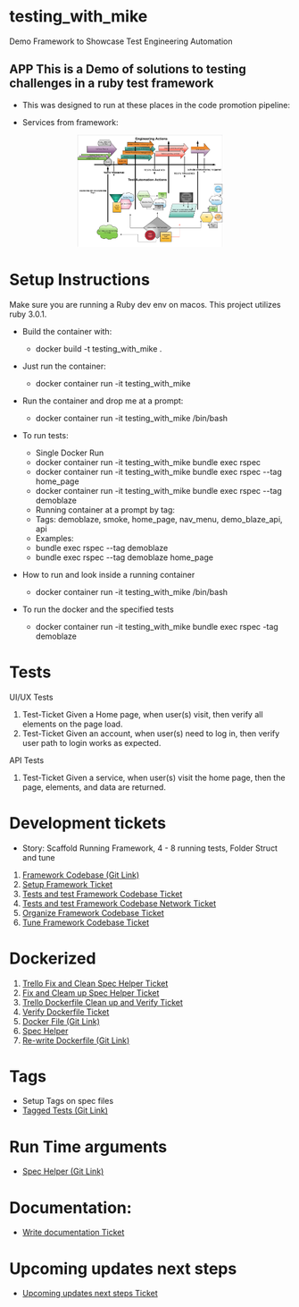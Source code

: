 # testing_with_mike
Demo Framework to Showcase Test Engineering Automation
## APP This is a Demo of solutions to testing challenges in a ruby test framework

* This was designed to run at these places in the code promotion pipeline:

* Services from framework:
<p align="center">
  <img src="https://github.com/WardropMike/independalite/blob/master/proj_docs/Framework_Pipeline_Services.png" height="200">
</p>

# Setup Instructions
Make sure you are running a Ruby dev env on macos. This project utilizes ruby 3.0.1.
* Build the container with:
   *   docker build -t testing_with_mike .
* Just run the container:
   * docker container run -it testing_with_mike
* Run the container and drop me at a prompt:
   * docker container run -it testing_with_mike /bin/bash
* To run tests:
   * Single Docker Run
    * docker container run -it testing_with_mike bundle exec rspec
    * docker container run -it testing_with_mike bundle exec rspec --tag home_page
    * docker container run -it testing_with_mike bundle exec rspec --tag demoblaze
   * Running container at a prompt by tag:
    * Tags: demoblaze, smoke, home_page, nav_menu, demo_blaze_api, api
    * Examples:
    * bundle exec rspec --tag demoblaze
    * bundle exec rspec --tag demoblaze home_page

 * How to run and look inside a running container
   * docker container run -it testing_with_mike /bin/bash
 * To run the docker and the specified tests
   * docker container run -it testing_with_mike bundle exec rspec -tag demoblaze

# Tests
UI/UX Tests
 1. Test-Ticket Given a Home page, when user(s) visit, then verify all elements on the page load.
 2. Test-Ticket Given an account, when user(s) need to log in, then verify user path to login works as expected.

API Tests
 1. Test-Ticket Given a service, when user(s) visit the home page, then the page, elements, and data are returned.

# Development tickets
* Story: Scaffold Running Framework, 4 - 8 running tests, Folder Struct and tune
 1. <a href="https://github.com/WardropMike/independalite">Framework Codebase (Git Link)</a>
 2. <a href="https://trello.com/c/WJZw7RQE/1-scaffold-running-framework">Setup Framework Ticket</a>
 3. <a href="https://trello.com/c/Mk9ODRID/2-write-2-4-running-tests">Tests and test Framework Codebase Ticket</a>
 4. <a href="https://trello.com/c/lhN9Eqbu/3-write-2-4-api-tests">Tests and test Framework Codebase Network Ticket</a>
 5. <a href="https://trello.com/c/VlPFOYI9/4-folder-structure-organization">Organize Framework Codebase Ticket</a>
 6. <a href="https://trello.com/c/jYbMVTI8/5-trim-gem-list-and-utilized-gems">Tune Framework Codebase Ticket</a>

# Dockerized
1. <a href="https://trello.com/c/xk6L7BXm/6-fix-and-clean-spec-helper">Trello Fix and Clean Spec Helper Ticket</a>
2. <a href="https://trello.com/c/xk6L7BXm/6-fix-and-clean-spec-helper">Fix and Cleam up Spec Helper Ticket</a>
3. <a href="https://trello.com/c/ZW4inyfZ/7-re-write-dockerfile-clean-up-verify-running">Trello Dockerfile Clean up and Verify Ticket</a>
4. <a href="https://trello.com/c/ZW4inyfZ/7-re-write-dockerfile-clean-up-verify-running">Verify Dockerfile Ticket</a>
5. <a href="https://github.com/WardropMike/independalite/blob/master/Dockerfile">Docker File (Git Link)</a>
6. <a href="https://github.com/WardropMike/independalite/blob/master/spec/spec_helper.rb">Spec Helper</a>
7. <a href="https://github.com/WardropMike/independalite/blob/master/Dockerfile">Re-write Dockerfile (Git Link)</a>


# Tags
 * Setup Tags on spec files
 * <a href="https://github.com/WardropMike/independalite/blob/master/spec/component_1/functions/check_component_1_spec.rb">Tagged Tests (Git Link)</a>

# Run Time arguments
 * <a href="https://github.com/WardropMike/independalite/blob/master/spec/spec_helper.rb">Spec Helper (Git Link)</a>

# Documentation:
 * <a href="https://trello.com/c/0f0sYUkD/12-write-documentation">Write documentation Ticket</a>

# Upcoming updates next steps
 * <a href="https://trello.com/c/kTai02eE/8-re-write-browser-major-in-dockerfile-works-for-now-break-into-docker-compose-esk-style">Upcoming updates next steps Ticket</a>
